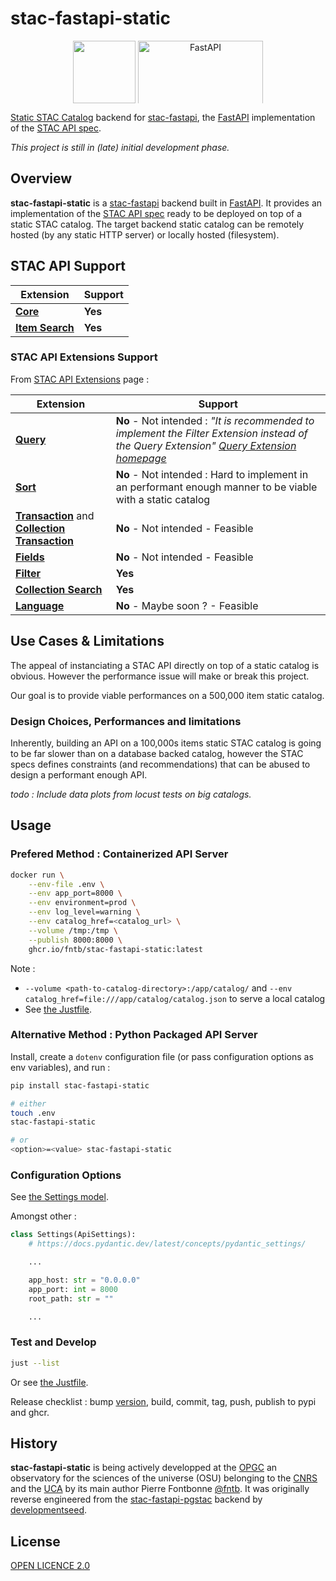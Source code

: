 # stac-fastapi-static

<p align="center">
  <img src="https://stacspec.org/public/images-original/STAC-01.png" style="vertical-align: middle; max-width: 400px; max-height: 100px;" height=100 />
  <img src="https://fastapi.tiangolo.com/img/logo-margin/logo-teal.png" alt="FastAPI" style="vertical-align: middle; max-width: 400px; max-height: 100px;" width=200 />
</p>

[Static STAC Catalog](https://github.com/radiantearth/stac-spec/tree/master/catalog-spec) backend for [stac-fastapi](https://github.com/stac-utils/stac-fastapi), the [FastAPI](https://fastapi.tiangolo.com/) implementation of the [STAC API spec](https://github.com/radiantearth/stac-api-spec).

_This project is still in (late) initial development phase._

## Overview

**stac-fastapi-static** is a [stac-fastapi](https://github.com/stac-utils/stac-fastapi) backend built in [FastAPI](https://fastapi.tiangolo.com/). It provides an implementation of the [STAC API spec](https://github.com/radiantearth/stac-api-spec) ready to be deployed on top of a static STAC catalog. The target backend static catalog can be remotely hosted (by any static HTTP server) or locally hosted (filesystem).

## STAC API Support

| Extension                                                                                        | Support |
| ------------------------------------------------------------------------------------------------ | ------- |
| [**Core**](https://github.com/radiantearth/stac-api-spec/tree/release/v1.0.0/core)               | **Yes** |
| [**Item Search**](https://github.com/radiantearth/stac-api-spec/tree/release/v1.0.0/item-search) | **Yes** |

### STAC API Extensions Support

From [STAC API Extensions](https://stac-api-extensions.github.io/) page :

| Extension                                                                                                                                                             | Support                                                                                                                                                                                 |
| --------------------------------------------------------------------------------------------------------------------------------------------------------------------- | --------------------------------------------------------------------------------------------------------------------------------------------------------------------------------------- |
| [**Query**](https://github.com/stac-api-extensions/query)                                                                                                             | **No** - Not intended : _"It is recommended to implement the Filter Extension instead of the Query Extension" [Query Extension homepage](https://github.com/stac-api-extensions/query)_ |
| [**Sort**](https://github.com/stac-api-extensions/sort)                                                                                                               | **No** - Not intended : Hard to implement in an performant enough manner to be viable with a static catalog                                                                             |
| [**Transaction**](https://github.com/stac-api-extensions/transaction) and [**Collection Transaction**](https://github.com/stac-api-extensions/collection-transaction) | **No** - Not intended - Feasible                                                                                                                                                        |
| [**Fields**](https://github.com/stac-api-extensions/fields)                                                                                                           | **No** - Not intended - Feasible                                                                                                                                                        |
| [**Filter**](https://github.com/stac-api-extensions/filter)                                                                                                           | **Yes**                                                                                                                                                                                 |
| [**Collection Search**](https://github.com/stac-api-extensions/collection-search)                                                                                     | **Yes**                                                                                                                                                                                 |
| [**Language**](https://github.com/stac-api-extensions/language)                                                                                                       | **No** - Maybe soon ? - Feasible                                                                                                                                                        |

## Use Cases & Limitations

The appeal of instanciating a STAC API directly on top of a static catalog is obvious. However the performance issue will make or break this project.

Our goal is to provide viable performances on a 500,000 item static catalog.

### Design Choices, Performances and limitations

Inherently, building an API on a 100,000s items static STAC catalog is going to be far slower than on a database backed catalog, however the STAC specs defines constraints (and recommendations) that can be abused to design a performant enough API.

_todo : Include data plots from locust tests on big catalogs._

## Usage

### Prefered Method : Containerized API Server

```bash
docker run \
	--env-file .env \
	--env app_port=8000 \
	--env environment=prod \
	--env log_level=warning \
	--env catalog_href=<catalog_url> \
	--volume /tmp:/tmp \
	--publish 8000:8000 \
	ghcr.io/fntb/stac-fastapi-static:latest
```

Note :

- `--volume <path-to-catalog-directory>:/app/catalog/` and `--env catalog_href=file:///app/catalog/catalog.json` to serve a local catalog
- See [the Justfile](./justfile).

### Alternative Method : Python Packaged API Server

Install, create a `dotenv` configuration file (or pass configuration options as env variables), and run :

```bash
pip install stac-fastapi-static

# either
touch .env
stac-fastapi-static

# or
<option>=<value> stac-fastapi-static
```

### Configuration Options

See [the Settings model](./stac_fastapi/static/api/config.py).

Amongst other :

```python
class Settings(ApiSettings):
    # https://docs.pydantic.dev/latest/concepts/pydantic_settings/

    ...

    app_host: str = "0.0.0.0"
    app_port: int = 8000
    root_path: str = ""

    ...
```

### Test and Develop

```bash
just --list
```

Or see [the Justfile](./justfile).

Release checklist : bump [version](./stac_fastapi/static/__about__.py), build, commit, tag, push, publish to pypi and ghcr.

## History

**stac-fastapi-static** is being actively developped at the [OPGC](https://opgc.uca.fr/) an observatory for the sciences of the universe (OSU) belonging to the [CNRS](https://www.cnrs.fr/en) and the [UCA](https://www.uca.fr/) by its main author Pierre Fontbonne [@fntb](https://github.com/fntb). It was originally reverse engineered from the [stac-fastapi-pgstac](https://github.com/stac-utils/stac-fastapi-pgstac) backend by [developmentseed](https://github.com/developmentseed).

## License

[OPEN LICENCE 2.0](./LICENCE.txt)

